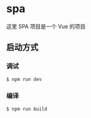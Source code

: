 # spa

这里 SPA 项目是一个 Vue 的项目

## 启动方式

### 调试

```bash
$ npm run dev
```
### 编译

```bash
$ npm run build
```
